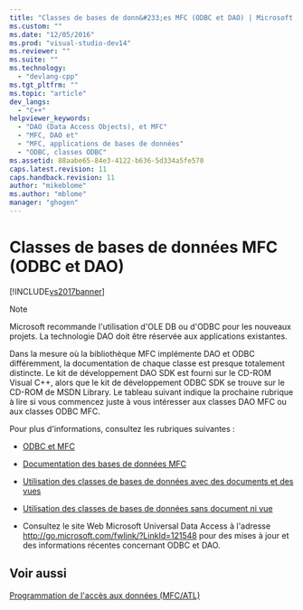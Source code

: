 ```yaml
---
title: "Classes de bases de donn&#233;es MFC (ODBC et DAO) | Microsoft Docs"
ms.custom: ""
ms.date: "12/05/2016"
ms.prod: "visual-studio-dev14"
ms.reviewer: ""
ms.suite: ""
ms.technology: 
  - "devlang-cpp"
ms.tgt_pltfrm: ""
ms.topic: "article"
dev_langs: 
  - "C++"
helpviewer_keywords: 
  - "DAO (Data Access Objects), et MFC"
  - "MFC, DAO et"
  - "MFC, applications de bases de données"
  - "ODBC, classes ODBC"
ms.assetid: 88aabe65-84e3-4122-b636-5d334a5fe570
caps.latest.revision: 11
caps.handback.revision: 11
author: "mikeblome"
ms.author: "mblome"
manager: "ghogen"
---
```

# Classes de bases de donn&#233;es MFC (ODBC et DAO)
[!INCLUDE[vs2017banner](../assembler/inline/includes/vs2017banner.md)]

> [!NOTE]
>  Microsoft recommande l'utilisation d'OLE DB ou d'ODBC pour les nouveaux projets.  La technologie DAO doit être réservée aux applications existantes.  
  
 Dans la mesure où la bibliothèque MFC implémente DAO et ODBC différemment, la documentation de chaque classe est presque totalement distincte.  Le kit de développement DAO SDK est fourni sur le CD\-ROM Visual C\+\+, alors que le kit de développement ODBC SDK se trouve sur le CD\-ROM de MSDN Library.  Le tableau suivant indique la prochaine rubrique à lire si vous commencez juste à vous intéresser aux classes DAO MFC ou aux classes ODBC MFC.  
  
 Pour plus d'informations, consultez les rubriques suivantes :  
  
-   [ODBC et MFC](../data/odbc/odbc-and-mfc.md)  
  
-   [Documentation des bases de données MFC](../data/mfc-database-documentation.md)  
  
-   [Utilisation des classes de bases de données avec des documents et des vues](../data/mfc-using-database-classes-with-documents-and-views.md)  
  
-   [Utilisation des classes de bases de données sans document ni vue](../data/mfc-using-database-classes-without-documents-and-views.md)  
  
-   Consultez le site Web Microsoft Universal Data Access à l'adresse [http:\/\/go.microsoft.com\/fwlink\/?LinkId\=121548](http://go.microsoft.com/fwlink/?LinkId=121548) pour des mises à jour et des informations récentes concernant ODBC et DAO.  
  
## Voir aussi  
 [Programmation de l'accès aux données \(MFC\/ATL\)](../data/data-access-programming-mfc-atl.md)